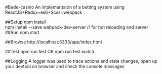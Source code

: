 #Bede-casino
An implementaion of a betting system using ReactJS+Redux+es6+Scss+webpack

##Setup
npm install <br/>
npm install --save webpack-dev-server // for hot reloading and server
##Run
npm start

##Browse
http://localhost:3333/app/index.html

##Test
npm run test OR npm run test:watch


##Logging
A logger was used to trace actions and state changes, open up your devtool on browser and check the console messages
